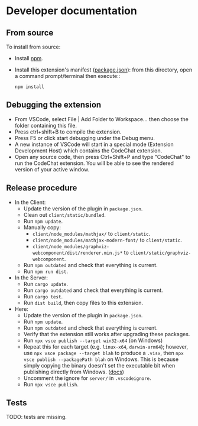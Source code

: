 # Developer documentation

## From source

To install from source:

- Install [npm](https://nodejs.org/en/).
- Install this extension's manifest
  ([package.json](https://code.visualstudio.com/api/references/extension-manifest)):
  from this directory, open a command prompt/terminal then execute::

  ```
  npm install
  ```

## Debugging the extension

- From VSCode, select File | Add Folder to Workspace... then choose the folder
  containing this file.
- Press ctrl+shift+B to compile the extension.
- Press F5 or click start debugging under the Debug menu.
- A new instance of VSCode will start in a special mode (Extension Development
  Host) which contains the CodeChat extension.
- Open any source code, then press Ctrl+Shift+P and type "CodeChat" to run the
  CodeChat extension. You will be able to see the rendered version of your
  active window.

## Release procedure

- In the Client:
  - Update the version of the plugin in `package.json`.
  - Clean out `client/static/bundled`.
  - Run `npm update`.
  - Manually copy:
    - `client/node_modules/mathjax/` to `client/static`.
    - `client/node_modules/mathjax-modern-font/` to `client/static`.
    - `client/node_modules/graphviz-webcomponent/dist/renderer.min.js*` to
      `client/static/graphviz-webcomponent`.
  - Run `npm outdated` and check that everything is current.
  - Run `npm run dist`.
- In the Server:
  - Run `cargo update`.
  - Run `cargo outdated` and check that everything is current.
  - Run `cargo test`.
  - Run `dist build`, then copy files to this extension.
- Here:
  - Update the version of the plugin in `package.json`.
  - Run `npm update`.
  - Run `npm outdated` and check that everything is current.
  - Verify that the extension still works after upgrading these packages.
  - Run `npx vsce publish --target win32-x64` (on Windows)
  - Repeat this for each target (e.g. `linux-x64`, `darwin-arm64`); however, use
    `npx vsce package --target blah` to produce a `.visx`, then
    `npx vsce publish --packagePath blah` on Windows. This is because simply
    copying the binary doesn't set the executable bit when publishing directly
    from Windows.
    ([docs](https://code.visualstudio.com/api/working-with-extensions/publishing-extension#platformspecific-extensions))
  - Uncomment the ignore for `server/` in `.vscodeignore`.
  - Run `npx vsce publish`.

## Tests

TODO: tests are missing.
